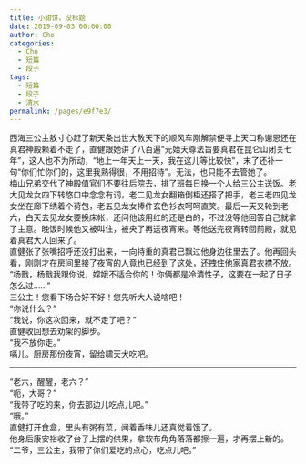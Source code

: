 ```yaml
---
title: 小甜饼，没标题
date: 2019-09-03 00:00:00
author: Cho
categories: 
  - Cho
  - 短篇
  - 段子
tags: 
  - 短篇
  - 段子
  - 清水
permalink: /pages/e9f7e3/
---
```

  
  
西海三公主敖寸心赶了新天条出世大赦天下的顺风车刚解禁便寻上天口称谢恩还在真君神殿赖着不走了<!-- more -->，直健跟她讲了八百遍“元始天尊法旨要真君在昆仑山闭关七年”，这人也不为所动，“地上一年天上一天，我在这儿等比较快”，末了还补一句“你们忙你们的，这里我熟得很，不用招待”。无法，也只能不去管她了。  
梅山兄弟交代了神殿值官们不要往后院去，排了班每日换一个人给三公主送饭。老大见龙女四下转悠口中念念有词，老二见龙女翻箱倒柜还搭了把手，老三老四见龙女坐在廊下绣着个荷包，老五见龙女捧件玄色衫衣呵呵直笑。最后一天又轮到老六，白天去见龙女要换床帐，还问他该用红的还是白的，不过没等他回答自己就拿了主意。晚饭时候他又被叫住，被央了再送夜宵来。等他送完夜宵转回前殿，就见着真君大人回来了。  
直健张了张嘴招呼还没打出来，一向持重的真君已飘过他身边往里去了。他再回头看，刚刚才在房间里接了夜宵的人竟也已经到了这处，还拽住他家真君衣襟不放。  
“杨戬，杨戬我跟你说，嫦娥不适合你的！你俩都是冷清性子，这要在一起了日子怎么过……”  
三公主！您看下场合好不好！您先听大人说啥吧！  
“你说什么？”  
“我说，你这次回来，就不走了吧？”  
直健收回想去劝架的脚步。  
“我不放你走。”  
嗝儿。厨房那份夜宵，留给啸天犬吃吧。  
  
---
  
“老六，醒醒，老六？”  
“呃，大哥？”  
“我带了吃的来，你去那边儿吃点儿吧。”  
“哦。”  
直健打开食盒，里头有粥有菜，闻着香味儿还真觉着饿了。  
他身后康安裕收了台子上摆的供果，拿软布角角落落都擦一遍，才再摆上新的。  
“二爷，三公主，我带了你们爱吃的点心，吃点儿吧。”  
